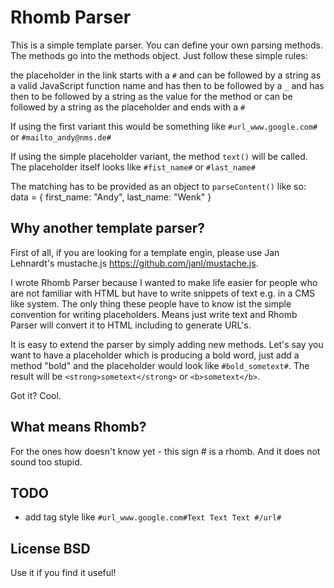 # Rhomb Parser

This is a simple template parser. You can define your own 
parsing methods. The methods go into the methods object. Just 
follow these simple rules:

the placeholder in the link 
starts with a `#`
  and 
    can be followed by a string as a valid JavaScript function name
	and has then to be followed by a `_`
	and has then to be followed by a string as the value for the method
    or can be followed by a string as the placeholder
  and ends with a `#`

If using the first variant this would be something like 
  `#url_www.google.com#`
or
  `#mailto_andy@nms.de#`

If using the simple placeholder variant, the method `text()` will be called.
The placeholder itself looks like
  `#fist_name#`
or
  `#last_name#`

The matching has to be provided as an object to `parseContent()` like so:
  data = {
    first_name: "Andy",
    last_name: "Wenk"
  }

## Why another template parser?

First of all, if you are looking for a template engin, please use Jan Lehnardt's mustache.js
<https://github.com/janl/mustache.js>.

I wrote Rhomb Parser because I wanted to make life easier for people who are not familiar with
HTML but have to write snippets of text e.g. in a CMS like system. The only thing these 
people have to know ist the simple convention for writing placeholders. Means just write text 
and Rhomb Parser will convert it to HTML including to generate URL's. 

It is easy to extend the parser by simply adding new methods. Let's say you want to have a 
placeholder which is producing a bold word, just add a method "bold" and the placeholder 
would look like `#bold_sometext#`. The result will be `<strong>sometext</strong>` or `<b>sometext</b>`.

Got it? Cool.

## What means Rhomb?

For the ones how doesn't know yet - this sign # is a rhomb. And it does not sound too stupid.

## TODO

- add tag style like `#url_www.google.com#Text Text Text #/url#`
 
## License BSD

Use it if you find it useful! 
